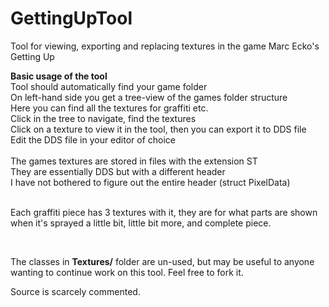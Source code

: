 # GettingUpTool
Tool for viewing, exporting and replacing textures in the game Marc Ecko's Getting Up

<div>
  <strong>Basic usage of the tool</strong><br>
  Tool should automatically find your game folder<br>
  On left-hand side you get a tree-view of the games folder structure<br>
  Here you can find all the textures for graffiti etc.<br>
  Click in the tree to navigate, find the textures<br>
  Click on a texture to view it in the tool, then you can export it to DDS file<br>
  Edit the DDS file in your editor of choice
</div><br>

<div>
  The games textures are stored in files with the extension ST<br>
  They are essentially DDS but with a different header<br>
  I have not bothered to figure out the entire header (struct PixelData)
</div><br>

<p>Each graffiti piece has 3 textures with it, they are for what parts are shown when it's sprayed a little bit, little bit more, and complete piece.</p>
<br>

<p>The classes in <strong>Textures/</strong> folder are un-used, but may be useful to anyone wanting to continue work on this tool.
Feel free to fork it.</p>

Source is scarcely commented.
